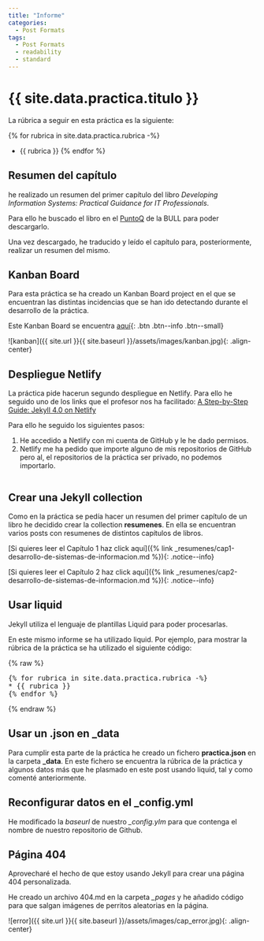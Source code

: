 ```yaml
---
title: "Informe"
categories:
  - Post Formats
tags:
  - Post Formats
  - readability
  - standard
---
```


# {{ site.data.practica.titulo }}

La rúbrica a seguir en esta práctica es la siguiente:

{% for rubrica in site.data.practica.rubrica -%}
* {{ rubrica }}
{% endfor %}

## Resumen del capítulo

he realizado un resumen del primer capítulo del libro _Developing Information Systems: Practical Guidance for IT Professionals_.

Para ello he buscado el libro en el [PuntoQ](https://www.ull.es/servicios/biblioteca/servicios/puntoq/) de la BULL para poder descargarlo.

Una vez descargado, he traducido y leído el capítulo para, posteriormente, realizar un resumen del mismo.

## Kanban Board

Para esta práctica se ha creado un Kanban Board project en el que se encuentran las distintas incidencias que se han ido detectando durante el desarrollo de la práctica.

Este Kanban Board se encuentra [aquí](https://github.com/orgs/ULL-ESIT-DMSI-2223/projects/16){: .btn .btn--info .btn--small}

![kanban]({{ site.url }}{{ site.baseurl }}/assets/images/kanban.jpg){: .align-center}

## Despliegue Netlify

La práctica pide hacerun segundo despliegue en Netlify. Para ello he seguido uno de los links que el profesor nos ha facilitado: [A Step-by-Step Guide: Jekyll 4.0 on Netlify](https://www.netlify.com/blog/2020/04/02/a-step-by-step-guide-jekyll-4.0-on-netlify/)

Para ello he seguido los siguientes pasos:

1. He accedido a Netlify con mi cuenta de GitHub y le he dado permisos.
2. Netlify me ha pedido que importe alguno de mis repositorios de GitHub pero al, el repositorios de la práctica ser privado, no podemos importarlo.

<figure style="width: 500px"
class="align-center">
  <img src="{{ site.url }}{{ site.baseurl }}/assets/images/import_netlify.jpg" alt="">
</figure>

## Crear una Jekyll collection

Como en la práctica se pedía hacer un resumen del primer capítulo de un libro he decidido crear la collection **resumenes**. En ella se encuentran varios posts con resumenes de distintos capítulos de libros.

[Si quieres leer el Capítulo 1 haz click aquí]({% link _resumenes/cap1-desarrollo-de-sistemas-de-informacion.md %}){: .notice--info}

[Si quieres leer el Capítulo 2 haz click aquí]({% link _resumenes/cap2-desarrollo-de-sistemas-de-informacion.md %}){: .notice--info}

## Usar liquid

Jekyll utiliza el lenguaje de plantillas Liquid para poder procesarlas.

En este mismo informe se ha utilizado liquid. Por ejemplo, para mostrar la rúbrica de la práctica se ha utilizado el siguiente código:

{% raw %}
<pre>
{% for rubrica in site.data.practica.rubrica -%}
* {{ rubrica }}
{% endfor %}
</pre>
{% endraw %}

## Usar un .json en _data

Para cumplir esta parte de la práctica he creado un fichero **practica.json** en la carpeta **_data**. En este fichero se encuentra la rúbrica de la práctica y algunos datos más que he plasmado en este post usando liquid, tal y como comenté anteriormente.

## Reconfigurar datos en el _config.yml

He modificado la _baseurl_ de nuestro *_config.ylm* para que contenga el nombre de nuestro repositorio de Github.

## Página 404

Aprovecharé el hecho de que estoy usando Jekyll para crear una página 404 personalizada.

He creado un archivo 404.md en la carpeta *_pages* y he añadido código para que salgan imágenes de perritos aleatorias en la página.

![error]({{ site.url }}{{ site.baseurl }}/assets/images/cap_error.jpg){: .align-center}